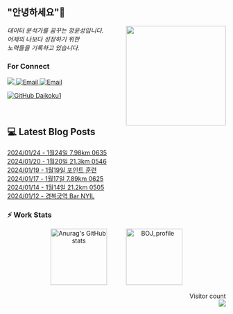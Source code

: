 
<h2> "안녕하세요"👋 </h2>
<img align='right' src="https://user-images.githubusercontent.com/50973778/144942576-b2f10b31-e628-43e4-b7da-3cc2144a5b73.gif" width="230">
<p><em> 데이터 분석가를 꿈꾸는 정윤성입니다.</br> 어제의 나보다 성장하기 위한 </br> 노력들을 기록하고 있습니다.</em></p>

### For Connect
<a href="https://blog.naver.com/jjys9047" target="_blank"><img src="https://img.shields.io/badge/-BLOG-brightgreen?style=flat-square&logo=Bloglovin&logoColor=white">
<a href="https://mail.google.com/mail/?view=cm&amp;fs=1&amp;to=jys9047@gmail.com" target="_blank"><img src="https://img.shields.io/badge/-Gmail-c14438?style=flat-square&logo=Gmail&logoColor=white" alt="Email">
<a href="mailto:jjys9047@naver.com" target="_blank"><img src="https://img.shields.io/badge/-Naver-brightgreen?style=flat-square&logo=Naver&logoColor=white" alt="Email">

[![GitHub Daikoku1](https://img.shields.io/github/followers/Daikoku1?label=follow&style=social)](https://github.com/Daikoku1)

</br>

## 💻 Latest Blog Posts
[2024/01/24 - 1월24일 7.98km 0635](https://blog.naver.com/jjys9047/223332858456?fromRss=true) <br>
[2024/01/20 - 1월20일 21.3km 0546](https://blog.naver.com/jjys9047/223328477860?fromRss=true) <br>
[2024/01/19 - 1월19일 포인트 훈련](https://blog.naver.com/jjys9047/223327997301?fromRss=true) <br>
[2024/01/17 - 1월17일 7.89km 0625](https://blog.naver.com/jjys9047/223325802349?fromRss=true) <br>
[2024/01/14 - 1월14일 21.2km 0505](https://blog.naver.com/jjys9047/223322068842?fromRss=true) <br>
[2024/01/12 - 경복궁역 Bar NYIL](https://blog.naver.com/jjys9047/223320864172?fromRss=true) <br>


### ⚡ Work Stats
<p align = 'center'>
  <img src="https://github-readme-stats.vercel.app/api?username=Daikoku1&show_icons=true&theme=midnight-purple" alt="Anurag's GitHub stats" height="130" hspace="20"/>
  <img src="http://mazassumnida.wtf/api/v2/generate_badge?boj=jys9047" alt="BOJ_profile" height="130" hspace="20"/>
</p>

<p align="right"> 
  Visitor count<br>
  <img src="https://profile-counter.glitch.me/Daikoku1/count.svg" />
</p>
